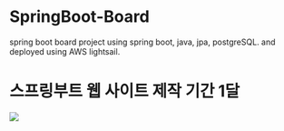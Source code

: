 # SpringBoot-Board
spring boot board project using spring boot, java, jpa, postgreSQL. and deployed using AWS lightsail.


# 스프링부트 웹 사이트 제작 기간 1달
<img src="https://github.com/P-Chanyeop/SpringBoot-Board/assets/112680039/22d0135a-bc57-4cfa-8b25-9128244e1741"/>

